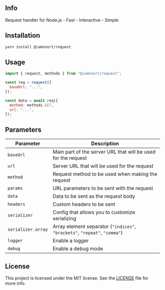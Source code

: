 ## Info

Request handler for Node.js - Fast - Interactive - Simple

## Installation

```bash
yarn install @iamnnort/request
```

## Usage

```javascript
import { request, methods } from "@iamnnort/request";

const req = request({
  baseUrl: "...",
});

const data = await req({
  method: methods.GET,
  url: "...",
});
```

## Parameters

| Parameter          | Description                                                                |
| ------------------ | -------------------------------------------------------------------------- |
| `baseUrl`          | Main part of the server URL that will be used for the request              |
| `url`              | Server URL that will be used for the request                               |
| `method`           | Request method to be used when making the request                          |
| `params`           | URL parameters to be sent with the request                                 |
| `data`             | Data to be sent as the request body                                        |
| `headers`          | Custom headers to be sent                                                  |
| `serializer`       | Config that allows you to customize serializing                            |
| `serializer.array` | Array element separator (`"indices"`, `"brackets"`, `"repeat"`, `"comma"`) |
| `logger`           | Enable a logger                                                            |
| `debug`            | Enable a debug mode                                                        |

## License

This project is licensed under the MIT license. See the [LICENSE](LICENSE) file for more info.
